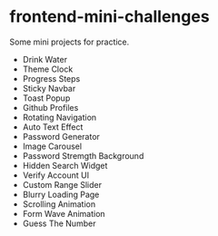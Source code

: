 # frontend-mini-challenges
Some mini projects for practice.
<ul>
  <li>Drink Water</li>
  <li>Theme Clock</li>
  <li>Progress Steps</li>
  <li>Sticky Navbar</li>
  <li>Toast Popup</li>
  <li>Github Profiles</li>
    <li>Rotating Navigation</li>
  <li>Auto Text Effect</li>
  <li>Password Generator</li>
    <li>Image Carousel</li>
  <li>Password Stremgth Background</li>
  <li>Hidden Search Widget</li>
    <li>Verify Account UI</li>
  <li>Custom Range Slider</li>
  <li>Blurry Loading Page</li>
    <li>Scrolling Animation</li>
  <li>Form Wave Animation</li>
  <li>Guess The Number</li>
</ul> 
